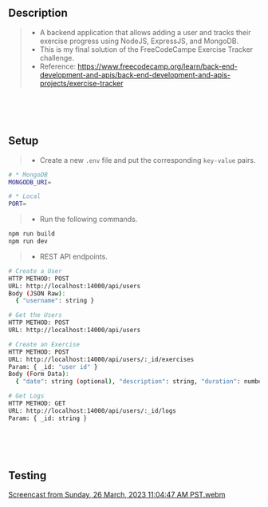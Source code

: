 ## Description

> - A backend application that allows adding a user and tracks their exercise progress using NodeJS, ExpressJS, and MongoDB.
> - This is my final solution of the FreeCodeCampe Exercise Tracker challenge.
> - Reference: https://www.freecodecamp.org/learn/back-end-development-and-apis/back-end-development-and-apis-projects/exercise-tracker

<br />
<br />
<br />

## Setup

> - Create a new `.env` file and put the corresponding `key-value` pairs.

```bash
# * MongoDB
MONGODB_URI=

# * Local
PORT=
```

> - Run the following commands.

```bash
npm run build
npm run dev
```

> - REST API endpoints.

```bash
# Create a User
HTTP METHOD: POST
URL: http://localhost:14000/api/users
Body (JSON Raw):
  { "username": string }

# Get the Users
HTTP METHOD: POST
URL: http://localhost:14000/api/users

# Create an Exercise
HTTP METHOD: POST
URL: http://localhost:14000/api/users/:_id/exercises
Param: { _id: "user id" }
Body (Form Data):
  { "date": string (optional), "description": string, "duration": number }

# Get Logs
HTTP METHOD: GET
URL: http://localhost:14000/api/users/:_id/logs
Param: { _id: string }
```

<br />
<br />
<br />

## Testing

[Screencast from Sunday, 26 March, 2023 11:04:47 AM PST.webm](https://user-images.githubusercontent.com/69438999/227753033-82fee816-1c9b-4dc4-98c7-a60b62a525b6.webm)
